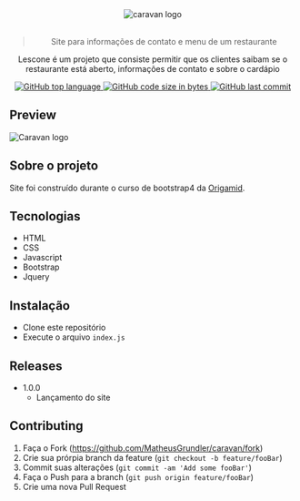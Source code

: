 <div align="center">
  <img src="https://matheusgrundler.com/wp-content/uploads/gifs/lesconeLogo.png" alt="caravan logo"/>
  </br>
  </br>

> Site para informações de contato e menu de um restaurante

Lescone é um projeto que consiste permitir que os clientes saibam se o restaurante está aberto, informações de contato e sobre o cardápio

<p align="center">
<a href="https://github.com/MatheusGrundler/caravan">
  <img alt="GitHub top language" src="https://img.shields.io/github/languages/top/MatheusGrundler/caravan">
</a>
<a href="https://github.com/MatheusGrundler/caravan">
  <img alt="GitHub code size in bytes" src="https://img.shields.io/github/languages/code-size/MatheusGrundler/caravan">
  <img alt="GitHub last commit" src="https://img.shields.io/github/last-commit/MatheusGrundler/caravan">
</a>
</p>

</div>

## Preview

<img src="https://matheusgrundler.com/wp-content/uploads/gifs/caravan.jpg" alt="Caravan logo "/>

## Sobre o projeto

Site foi construído durante o curso de bootstrap4 da <a href="https://origamid.com/">Origamid</a>.

## Tecnologias

- HTML
- CSS
- Javascript
- Bootstrap
- Jquery

## Instalação

- Clone este repositório
- Execute o arquivo `index.js`

## Releases

- 1.0.0
  - Lançamento do site

## Contributing

1. Faça o Fork (<https://github.com/MatheusGrundler/caravan/fork>)
2. Crie sua prórpia branch da feature (`git checkout -b feature/fooBar`)
3. Commit suas alterações (`git commit -am 'Add some fooBar'`)
4. Faça o Push para a branch (`git push origin feature/fooBar`)
5. Crie uma nova Pull Request
